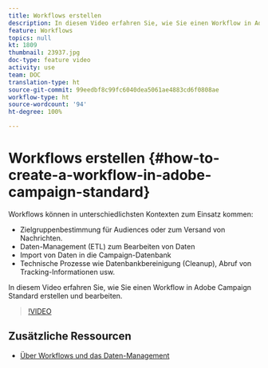 ```yaml
---
title: Workflows erstellen
description: In diesem Video erfahren Sie, wie Sie einen Workflow in Adobe Campaign Standard erstellen und bearbeiten.
feature: Workflows
topics: null
kt: 1809
thumbnail: 23937.jpg
doc-type: feature video
activity: use
team: DOC
translation-type: ht
source-git-commit: 99eedbf8c99fc6040dea5061ae4883cd6f0808ae
workflow-type: ht
source-wordcount: '94'
ht-degree: 100%

---
```



# Workflows erstellen {#how-to-create-a-workflow-in-adobe-campaign-standard}

Workflows können in unterschiedlichsten Kontexten zum Einsatz kommen:

* Zielgruppenbestimmung für Audiences oder zum Versand von Nachrichten.
* Daten-Management (ETL) zum Bearbeiten von Daten
* Import von Daten in die Campaign-Datenbank
* Technische Prozesse wie Datenbankbereinigung (Cleanup), Abruf von Tracking-Informationen usw.

In diesem Video erfahren Sie, wie Sie einen Workflow in Adobe Campaign Standard erstellen und bearbeiten.

>[!VIDEO](https://video.tv.adobe.com/v/23937?quality=12)

## Zusätzliche Ressourcen

* [Über Workflows und das Daten-Management](https://docs.adobe.com/content/help/de-DE/campaign-standard/using/managing-processes-and-data/about-workflows-and-data-management/discovering-workflows.html)
